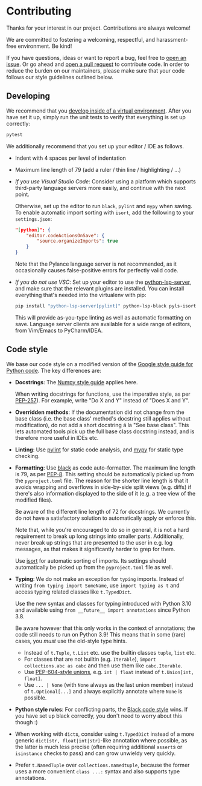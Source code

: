 <!--
 ~ Copyright DB Netz AG and contributors
 ~ SPDX-License-Identifier: Apache-2.0
 -->

# Contributing

Thanks for your interest in our project. Contributions are always welcome!

We are committed to fostering a welcoming, respectful, and harassment-free
environment. Be kind!

If you have questions, ideas or want to report a bug, feel free to [open an
issue]. Or go ahead and [open a pull request] to contribute code. In order to
reduce the burden on our maintainers, please make sure that your code follows
our style guidelines outlined below.

<!-- prettier-ignore -->
[open an issue]: https://github.com/DSD-DBS/capella-ros-tools/issues
[open a pull request]: https://github.com/DSD-DBS/capella-ros-tools/pulls

## Developing

We recommend that you
[develop inside of a virtual environment](README.md#installation). After you
have set it up, simply run the unit tests to verify that everything is set up
correctly:

```sh
pytest
```

We additionally recommend that you set up your editor / IDE as follows.

-   Indent with 4 spaces per level of indentation

-   Maximum line length of 79 (add a ruler / thin line / highlighting / ...)

-   _If you use Visual Studio Code_: Consider using a platform which supports
    third-party language servers more easily, and continue with the next point.

    Otherwise, set up the editor to run `black`, `pylint` and `mypy` when saving.
    To enable automatic import sorting with `isort`, add the following to your
    `settings.json`:

    ```json
    "[python]": {
        "editor.codeActionsOnSave": {
            "source.organizeImports": true
        }
    }
    ```

    Note that the Pylance language server is not recommended, as it occasionally
    causes false-positive errors for perfectly valid code.

-   _If you do not use VSC_: Set up your editor to use the [python-lsp-server],
    and make sure that the relevant plugins are installed. You can install
    everything that's needed into the virtualenv with pip:

    [python-lsp-server]: https://github.com/python-lsp/python-lsp-server

    ```sh
    pip install "python-lsp-server[pylint]" python-lsp-black pyls-isort pylsp-mypy
    ```

    This will provide as-you-type linting as well as automatic formatting on
    save. Language server clients are available for a wide range of editors, from
    Vim/Emacs to PyCharm/IDEA.

## Code style

We base our code style on a modified version of the
[Google style guide for Python code](https://google.github.io/styleguide/pyguide.html).
The key differences are:

-   **Docstrings**: The [Numpy style guide] applies here.

    [numpy style guide]: https://numpydoc.readthedocs.io/en/latest/format.html#docstring-standard

    When writing docstrings for functions, use the imperative style, as per
    [PEP-257]). For example, write "Do X and Y" instead of "Does X and Y".

    [pep-257]: https://peps.python.org/pep-0257/

-   **Overridden methods**: If the documentation did not change from the base
    class (i.e. the base class' method's docstring still applies without
    modification), do not add a short docstring á la "See base class". This lets
    automated tools pick up the full base class docstring instead, and is
    therefore more useful in IDEs etc.

-   **Linting**: Use [pylint] for static code analysis, and [mypy] for static
    type checking.

    [pylint]: https://github.com/PyCQA/pylint
    [mypy]: https://github.com/python/mypy

-   **Formatting**: Use [black] as code auto-formatter. The maximum line length
    is 79, as per [PEP-8]. This setting should be automatically picked up from
    the `pyproject.toml` file. The reason for the shorter line length is that it
    avoids wrapping and overflows in side-by-side split views (e.g. diffs) if
    there's also information displayed to the side of it (e.g. a tree view of the
    modified files).

    [black]: https://github.com/psf/black
    [pep-8]: https://www.python.org/dev/peps/pep-0008/

    Be aware of the different line length of 72 for docstrings. We currently do
    not have a satisfactory solution to automatically apply or enforce this.

    Note that, while you're encouraged to do so in general, it is not a hard
    requirement to break up long strings into smaller parts. Additionally, never
    break up strings that are presented to the user in e.g. log messages, as that
    makes it significantly harder to grep for them.

    Use [isort] for automatic sorting of imports. Its settings should
    automatically be picked up from the `pyproject.toml` file as well.

    [isort]: https://github.com/PyCQA/isort

-   **Typing**: We do not make an exception for `typing` imports. Instead of
    writing `from typing import SomeName`, use `import typing as t` and access
    typing related classes like `t.TypedDict`.

    <!-- prettier-ignore -->
    Use the new syntax and classes for typing introduced with Python 3.10 and available using
  `from __future__ import annotations` since Python 3.8.

    Be aware however that this only works in the context of annotations; the code
    still needs to run on Python 3.9! This means that in some (rare) cases, you _must_ use the
    old-style type hints.

    -   Instead of `t.Tuple`, `t.List` etc. use the builtin classes `tuple`, `list`
        etc.
    -   For classes that are not builtin (e.g. `Iterable`),
        `import collections.abc as cabc` and then use them like `cabc.Iterable`.
    -   Use [PEP-604-style unions], e.g. `int | float` instead of
        `t.Union[int, float]`.
    -   Use `... | None` (with `None` always as the last union member) instead of
        `t.Optional[...]` and always explicitly annotate where `None` is possible.

    [pep-604-style unions]: https://www.python.org/dev/peps/pep-0604/

-   **Python style rules**: For conflicting parts, the [Black code style] wins.
    If you have set up black correctly, you don't need to worry about this though
    :)

    [black code style]: https://black.readthedocs.io/en/stable/the_black_code_style/current_style.html

-   When working with `dict`s, consider using `t.TypedDict` instead of a more
    generic `dict[str, float|int|str]`-like annotation where possible, as the
    latter is much less precise (often requiring additional `assert`s or
    `isinstance` checks to pass) and can grow unwieldy very quickly.

-   Prefer `t.NamedTuple` over `collections.namedtuple`, because the former uses
    a more convenient `class ...:` syntax and also supports type annotations.
